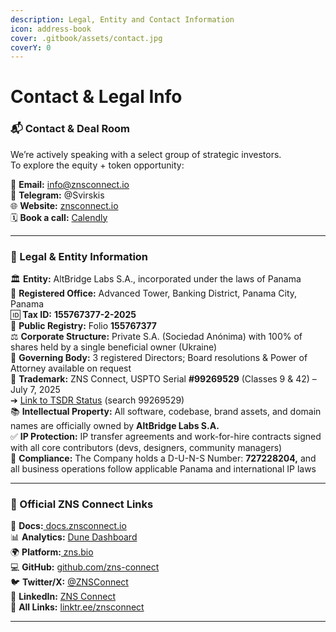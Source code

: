 ```yaml
---
description: Legal, Entity and Contact Information
icon: address-book
cover: .gitbook/assets/contact.jpg
coverY: 0
---
```


# Contact & Legal Info

### 📬 Contact & Deal Room

We’re actively speaking with a select group of strategic investors.\
To explore the equity + token opportunity:

📧 **Email:** [info@znsconnect.io](mailto:info@znsconnect.io)\
💬 **Telegram:** @Svirskis\
🌐 **Website:** [znsconnect.io](https://www.znsconnect.io/)\
🗓️ **Book a call:** [Calendly](https://calendly.com/znsconnect)

***

### 🧾 Legal & Entity Information

🏛 **Entity:** AltBridge Labs S.A., incorporated under the laws of Panama\
📍 **Registered Office:** Advanced Tower, Banking District, Panama City, Panama\
🆔 **Tax ID:** **155767377-2-2025**\
📂 **Public Registry:** Folio **155767377**\
⚖️ **Corporate Structure:** Private S.A. (Sociedad Anónima) with 100% of shares held by a single beneficial owner (Ukraine)\
📝 **Governing Body:** 3 registered Directors; Board resolutions & Power of Attorney available on request\
🔑 **Trademark:** ZNS Connect, USPTO Serial **#99269529** (Classes 9 & 42) – July 7, 2025\
➔ [Link to TSDR Status](https://tsdr.uspto.gov/) (search 99269529)\
📚 **Intellectual Property:** All software, codebase, brand assets, and domain names are officially owned by **AltBridge Labs S.A.**\
✅ **IP Protection:** IP transfer agreements and work-for-hire contracts signed with all core contributors (devs, designers, community managers)\
💼 **Compliance:** The Company holds a D-U-N-S Number: **727228204,** and all business operations follow applicable Panama and international IP laws

***

### 🔗 Official ZNS Connect Links

🧠 **Docs:**[ docs.znsconnect.io](https://docs.znsconnect.io/)\
📊 **Analytics:** [Dune Dashboard](https://dune.com/zns/zns-connect)\
🌍 **Platform:**[ zns.bio](https://zns.bio/)\
💻 **GitHub:** [github.com/zns-connect](https://github.com/ZNS-Connect)\
🐦 **Twitter/X:** [@ZNSConnect](https://twitter.com/ZNSConnect)\
💼 **LinkedIn:** [ZNS Connect](https://www.linkedin.com/company/zns-connect/)\
🔗 **All Links:** [linktr.ee/znsconnect](https://linktr.ee/znsconnect)

***
